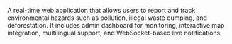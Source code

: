 A real-time web application that allows users to report and track environmental hazards such as pollution, illegal waste dumping, and deforestation. 
    It includes admin dashboard for monitoring, interactive map integration, multilingual support, and WebSocket-based live notifications.
